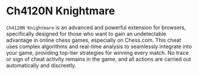 # Ch4120N Knightmare
`Ch4120N Knightmare` is an advanced and powerful extension for browsers, specifically designed for those who want to gain an undetectable advantage in online chess games, especially on Chess.com. This cheat uses complex algorithms and real-time analysis to seamlessly integrate into your game, providing top-tier strategies for winning every match. No trace or sign of cheat activity remains in the game, and all actions are carried out automatically and discreetly.

